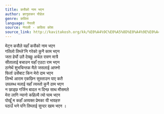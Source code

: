```yaml
---
title: कसैको नाम भएन
author: ज्ञानुवाकर पौडेल
genre: कविता
language: नेपाली
source: नेपाली - कविता कोश
source_link: http://kavitakosh.org/kk/%E0%A4%9C%E0%A5%8D%E0%A4%9E%E0%A4%BE%E0%A4%A8%E0%A5%81%E0%A4%B5%E0%A4%BE%E0%A4%95%E0%A4%B0_%E0%A4%AA%E0%A5%8C%E0%A4%A1%E0%A5%87%E0%A4%B2
---
```


मेट्न कसैले यहाँ कसैको नाम भएन  
गतिलो तिम्ले'नि गरेको कुनै काम भएन  
जता हेर्यो उतै देख्छु अचेल रावण मात्रै  
सीतालाई बचाउन यहाँ एउटा राम भएन  
ठानेथें शुभचिन्तक मैले जसलाई आफ्नो  
फिर्ता उसैबाट किन मेरो दाम भएन  
लिन्थें आराम एकछिन सुस्ताउन पाए कतै  
उपलब्ध मलाई यहाँ त्यस्तो कुनै ठाम भएन  
न छाड्छ गर्जिन बादल न दिन्छ साथ मौसमले  
मेरा लागि न्यानो कहिल्यै त्यो घाम भएन  
पोखूँ म कहाँ अव्यक्त प्रेमका यी भावहरु  
पठाउँ भने पनि तिम्लाई सुन्दर खाम भएन ।
